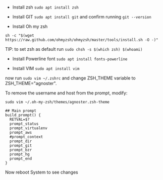 * Install zsh `sudo apt install zsh`

* Install GIT `sudo apt install git` and confirm running `git --version`

* Install Oh my zsh

`sh -c "$(wget https://raw.github.com/ohmyzsh/ohmyzsh/master/tools/install.sh -O -)"`

TIP: to set zsh as default run `sudo chsh -s $(which zsh) $(whoami)`

* Install Powerline font `sudo apt install fonts-powerline`

* Install VIM `sudo apt install vim`

now run `sudo vim ~/.zshrc` and change ZSH_THEME variable to ZSH_THEME="agnoster".

To remove the username and host from the prompt, modify:

`sudo vim ~/.oh-my-zsh/themes/agnoster.zsh-theme`
```
## Main prompt
build_prompt() {
  RETVAL=$?
  prompt_status
  prompt_virtualenv
  prompt_aws
  #prompt_context
  prompt_dir
  prompt_git
  prompt_bzr
  prompt_hg
  prompt_end
}
```

Now reboot System to see changes
